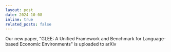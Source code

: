 ```yaml
---
layout: post
date: 2024-10-08
inline: true
related_posts: false
---
```


Our new paper, "GLEE: A Unified Framework and Benchmark for Language-based Economic Environments" is uploaded to arXiv
